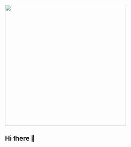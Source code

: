 <a href="https://github.com/devxb/gitanimals">
<img
  src="https://render.gitanimals.org/farms/rlfrkdms1"
  width="400"
  height="auto"
/>
</a>

## Hi there 👋

<!--
**rlfrkdms1/rlfrkdms1** is a ✨ _special_ ✨ repository because its `README.md` (this file) appears on your GitHub profile.

Here are some ideas to get you started:

- 🔭 I’m currently working on ...
- 🌱 I’m currently learning ...
- 👯 I’m looking to collaborate on ...
- 🤔 I’m looking for help with ...
- 💬 Ask me about ...
- 📫 How to reach me: ...
- 😄 Pronouns: ...
- ⚡ Fun fact: ...
-->
